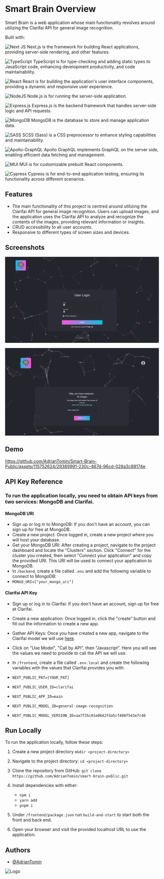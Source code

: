 
# Smart Brain Overview

Smart Brain is a web application whose main functionality revolves around utilizing the Clarifai API for general image recognition.

Built with: 

![Next JS](https://img.shields.io/badge/Next-black?style=for-the-badge&logo=next.js&logoColor=white)
Next.js is the framework for building React applications, providing server-side rendering, and other features.

![TypeScript](https://img.shields.io/badge/typescript-%23007ACC.svg?style=for-the-badge&logo=typescript&logoColor=white)
TypeScript is for type-checking and adding static types to JavaScript code, enhancing development productivity, and code maintainability.

![React](https://img.shields.io/badge/react-%2320232a.svg?style=for-the-badge&logo=react&logoColor=%2361DAFB)
React is for building the application's user interface components, providing a dynamic and responsive user experience.

![NodeJS](https://img.shields.io/badge/node.js-6DA55F?style=for-the-badge&logo=node.js&logoColor=white)
Node.js is for running the server-side application.

![Express.js](https://img.shields.io/badge/express.js-%23404d59.svg?style=for-the-badge&logo=express&logoColor=%2361DAFB)
Express.js is the backend framework that handles server-side logic and API requests.

![MongoDB](https://img.shields.io/badge/MongoDB-%234ea94b.svg?style=for-the-badge&logo=mongodb&logoColor=white)
MongoDB is the database to store and manage application data.

![SASS](https://img.shields.io/badge/SASS-hotpink.svg?style=for-the-badge&logo=SASS&logoColor=white)
SCSS (Sass) is a CSS preprocessor to enhance styling capabilities and maintainability.

![Apollo-GraphQL](https://img.shields.io/badge/-ApolloGraphQL-311C87?style=for-the-badge&logo=apollo-graphql)
Apollo GraphQL implements GraphQL on the server side, enabling efficient data fetching and management.

![MUI](https://img.shields.io/badge/MUI-%230081CB.svg?style=for-the-badge&logo=mui&logoColor=white)
MUI is for customizable prebuilt React components.

![Cypress](https://img.shields.io/badge/Cypress-%234ea94b.svg?style=for-the-badge&logo=cypress&logoColor=white)
Cypress is for end-to-end application testing, ensuring its functionality across different scenarios.



## Features

- The main functionality of this project is centred around utilizing the Clarifai API for general image recognition. Users can upload images, and the application uses the Clarifai API to analyze and recognize the contents of the images, providing relevant information or insights.
- CRUD accessibility to all user accounts.
- Responsive to different types of screen sizes and devices.




## Screenshots

![App Screenshot](https://github.com/AdrianTomin/Smart-Brain-Public/blob/main/frontend/public/smart-brain-demo-2.png?raw=true)

![App Screenshot](https://github.com/AdrianTomin/Smart-Brain-Public/blob/main/frontend/public/smart-brain-demo-1.png?raw=true)




## Demo


https://github.com/AdrianTomin/Smart-Brain-Public/assets/115752624/29389991-230c-467d-96cd-028a3c88174e


## API Key Reference

### To run the application locally, you need to obtain API keys from two services: MongoDB and Clarifai.

#### MongoDB URI
- Sign up or log in to MongoDB: If you don't have an account, you can sign up for free at MongoDB.
- Create a new project: Once logged in, create a new project where you will host your database.
- Get your MongoDB URI: After creating a project, navigate to the project dashboard and locate the "Clusters" section. Click "Connect" for the cluster you created, then select "Connect your application" and copy the provided URI. This URI will be used to connect your application to MongoDB.
- In `/backend`, create a file called `.env` and add the following variable to connect to MongoDB:
- `MONGO_URI=["your_mongo_uri"]`

#### Clarifai API Key
- Sign up or log in to Clarifai: If you don't have an account, sign up for free at Clarifai.
- Create a new application: Once logged in, click the "create" button and fill out the information to create a new app.
- Gather API Keys: Once you have created a new app, navigate to the Clarifai model we will use [here](https://clarifai.com/clarifai/main/models/general-image-recognition). 
- Click on "Use Model", "Call by API", then "Javascript". Here you will see the values we need to provide to call the API we will use.
- In `/frontend`, create a file called `.env.local` and create the following variables with the values that Clarifai provides you with:
- `NEXT_PUBLIC_PAT=[YOUR_PAT]`

- `NEXT_PUBLIC_USER_ID=clarifai`

- `NEXT_PUBLIC_APP_ID=main`

- `NEXT_PUBLIC_MODEL_ID=general-image-recognition`

- `NEXT_PUBLIC_MODEL_VERSION_ID=aa7f35c01e0642fda5cf400f543e7c40`

## Run Locally

To run the application locally, follow these steps:

1. Create a new project directory `mkdir <project-directory>`
2. Navigate to the project directory: `cd <project-directory>`
3. Clone the repository from GitHub: `git clone https://github.com/AdrianTomin/smart-brain-public.git`
4. Install dependencies with either:

   -  `npm i`
   - `yarn add`
   - `pnpm i`

5. Under `/frontend/package.json` run `build-and-start` to start both the front and back end.
6. Open your browser and visit the provided localhost URL to use the application.
   
   
## Authors

- [@AdrianTomin](https://www.github.com/AdrianTomin)





![Logo](https://raw.githubusercontent.com/AdrianTomin/smart-brain-public/main/frontend/public/favicon.ico)
